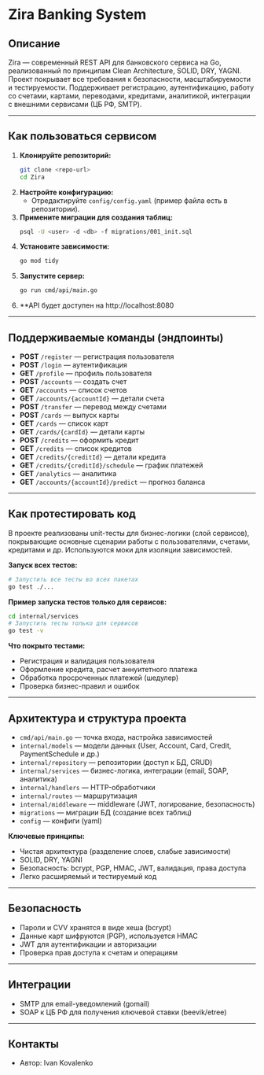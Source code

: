 # Zira Banking System

## Описание

Zira — современный REST API для банковского сервиса на Go, реализованный по принципам Clean Architecture, SOLID, DRY, YAGNI. Проект покрывает все требования к безопасности, масштабируемости и тестируемости. Поддерживает регистрацию, аутентификацию, работу со счетами, картами, переводами, кредитами, аналитикой, интеграции с внешними сервисами (ЦБ РФ, SMTP).

---

## Как пользоваться сервисом

1. **Клонируйте репозиторий:**
   ```sh
   git clone <repo-url>
   cd Zira
   ```
2. **Настройте конфигурацию:**
   - Отредактируйте `config/config.yaml` (пример файла есть в репозитории).
3. **Примените миграции для создания таблиц:**
   ```sh
   psql -U <user> -d <db> -f migrations/001_init.sql
   ```
4. **Установите зависимости:**
   ```sh
   go mod tidy
   ```
5. **Запустите сервер:**
   ```sh
   go run cmd/api/main.go
   ```
6. **API будет доступен на http://localhost:8080

---

## Поддерживаемые команды (эндпоинты)

- **POST**   `/register` — регистрация пользователя
- **POST**   `/login` — аутентификация
- **GET**    `/profile` — профиль пользователя
- **POST**   `/accounts` — создать счет
- **GET**    `/accounts` — список счетов
- **GET**    `/accounts/{accountId}` — детали счета
- **POST**   `/transfer` — перевод между счетами
- **POST**   `/cards` — выпуск карты
- **GET**    `/cards` — список карт
- **GET**    `/cards/{cardId}` — детали карты
- **POST**   `/credits` — оформить кредит
- **GET**    `/credits` — список кредитов
- **GET**    `/credits/{creditId}` — детали кредита
- **GET**    `/credits/{creditId}/schedule` — график платежей
- **GET**    `/analytics` — аналитика
- **GET**    `/accounts/{accountId}/predict` — прогноз баланса

---

## Как протестировать код

В проекте реализованы unit-тесты для бизнес-логики (слой сервисов), покрывающие основные сценарии работы с пользователями, счетами, кредитами и др. Используются моки для изоляции зависимостей.

**Запуск всех тестов:**
```sh
# Запустить все тесты во всех пакетах
go test ./...
```

**Пример запуска тестов только для сервисов:**
```sh
cd internal/services
# Запустить тесты только для сервисов
go test -v
```

**Что покрыто тестами:**
- Регистрация и валидация пользователя
- Оформление кредита, расчет аннуитетного платежа
- Обработка просроченных платежей (шедулер)
- Проверка бизнес-правил и ошибок

---

## Архитектура и структура проекта

- `cmd/api/main.go` — точка входа, настройка зависимостей
- `internal/models` — модели данных (User, Account, Card, Credit, PaymentSchedule и др.)
- `internal/repository` — репозитории (доступ к БД, CRUD)
- `internal/services` — бизнес-логика, интеграции (email, SOAP, аналитика)
- `internal/handlers` — HTTP-обработчики
- `internal/routes` — маршрутизация
- `internal/middleware` — middleware (JWT, логирование, безопасность)
- `migrations` — миграции БД (создание всех таблиц)
- `config` — конфиги (yaml)

**Ключевые принципы:**
- Чистая архитектура (разделение слоев, слабые зависимости)
- SOLID, DRY, YAGNI
- Безопасность: bcrypt, PGP, HMAC, JWT, валидация, права доступа
- Легко расширяемый и тестируемый код

---

## Безопасность
- Пароли и CVV хранятся в виде хеша (bcrypt)
- Данные карт шифруются (PGP), используется HMAC
- JWT для аутентификации и авторизации
- Проверка прав доступа к счетам и операциям

---

## Интеграции
- SMTP для email-уведомлений (gomail)
- SOAP к ЦБ РФ для получения ключевой ставки (beevik/etree)

---

## Контакты
- Автор: Ivan Kovalenko

